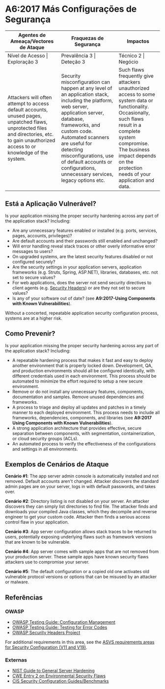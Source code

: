 # A6:2017 Más Configurações de Segurança

| Agentes de Ameaça/Vectores de Ataque | Fraquezas de Segurança           | Impactos               |
| -- | -- | -- |
| Nível de Acesso \| Exploração 3 | Prevalência 3 \| Deteção 3 | Técnico 2 \| Negócio |
| Attackers will often attempt to access default accounts, unused pages, unpatched flaws, unprotected files and directories, etc. to gain unauthorized access to or knowledge of the system. | Security misconfiguration can happen at any level of an application stack, including the platform, web server, application server, database, frameworks, and custom code. Automated scanners are useful for detecting  misconfigurations, use of default accounts or configurations, unnecessary services, legacy options etc. | Such flaws frequently give attackers unauthorized access to some system data or functionality. Occasionally, such flaws result in a complete system compromise. The business impact depends on the protection needs of your application and data. |

## Está a Aplicação Vulnerável?

Is your application missing the proper security hardening across any part of the application stack? Including:

* Are any unnecessary features enabled or installed (e.g. ports, services, pages, accounts, privileges)?
* Are default accounts and their passwords still enabled and unchanged?
* Will error handling reveal stack traces or other overly informative error messages to users?
* On upgraded systems, are the latest security features disabled or not configured securely?
* Are the security settings in your application servers, application frameworks (e.g. Struts, Spring, ASP.NET), libraries, databases, etc. not set to secure values?
* For web applications, does the server not send security directives to client agents (e.g. [Security Headers](https://www.owasp.org/index.php/OWASP_Secure_Headers_Project)) or are they not set to secure values?
* Is any of your software out of date? (see **A9:2017-Using Components with Known Vulnerabilities**).

Without a concerted, repeatable application security configuration process, systems are at a higher risk.

## Como Prevenir?

Is your application missing the proper security hardening across any part of the application stack? Including:

* A repeatable hardening process that makes it fast and easy to deploy another environment that is properly locked down. Development, QA, and production environments should all be configured identically, with different credentials used in each environment. This process should be automated to minimize the effort required to setup a new secure environment.
* Remove or do not install any unnecessary features, components, documentation and samples. Remove unused dependencies and frameworks.
* A process to triage and deploy all updates and patches in a timely manner to each deployed environment. This process needs to include all frameworks, dependencies, components, and libraries (see **A9:2017 Using Components with Known Vulnerabilities**).
* A strong application architecture that provides effective, secure separation between components, with segmentation, containerization, or cloud security groups (ACLs).
* An automated process to verify the effectiveness of the configurations and settings in all environments.

## Exemplos de Cenários de Ataque

**Cenário #1**: The app server admin console is automatically installed and not removed. Default accounts aren't changed. Attacker discovers the standard admin pages are on your server, logs in with default passwords, and takes over.

**Cenário #2**: Directory listing is not disabled on your server. An attacker discovers they can simply list directories to find file. The attacker finds and downloads your compiled Java classes, which they decompile and reverse engineer to get your custom code. Attacker then finds a serious access control flaw in your application.

**Cenário #3**: App server configuration allows stack traces to be returned to users, potentially exposing underlying flaws such as framework versions that are known to be vulnerable.

**Cenário #4**: App server comes with sample apps that are not removed from your production server. These sample apps have known security flaws attackers use to compromise your server.

**Cenário #5**: The default configuration or a copied old one activates old vulnerable protocol versions or options that can be misused by an attacker or malware.


## Referências

### OWASP

* [OWASP Testing Guide: Configuration Management](https://www.owasp.org/index.php/Testing_for_configuration_management)
* [OWASP Testing Guide: Testing for Error Codes](https://www.owasp.org/index.php/Testing_for_Error_Code_(OWASP-IG-006))
* [OWASP Security Headers Project](https://www.owasp.org/index.php/OWASP_Secure_Headers_Project)

For additional requirements in this area, see the [ASVS requirements areas for Security Configuration (V11 and V19)](https://www.owasp.org/index.php/ASVS).

### Externas

* [NIST Guide to General Server Hardening](https://csrc.nist.gov/publications/detail/sp/800-123/final)
* [CWE Entry 2 on Environmental Security Flaws](https://cwe.mitre.org/data/definitions/2.html)
* [CIS Security Configuration Guides/Benchmarks](https://www.cisecurity.org/cis-benchmarks/)
